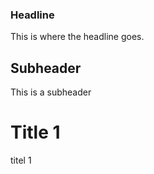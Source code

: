 ### Headline

This is where the headline goes.

## Subheader

This is a subheader

# Title 1

titel 1


